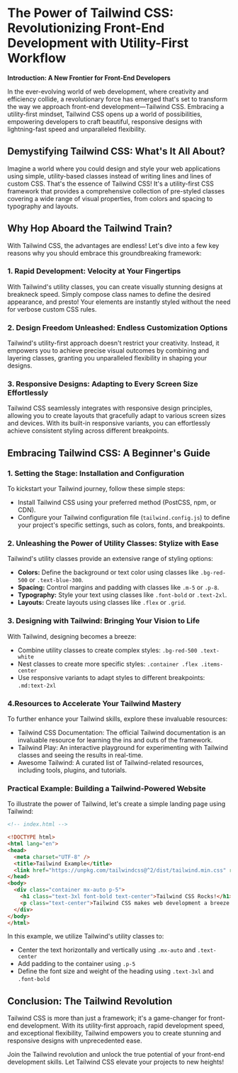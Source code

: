 # The Power of Tailwind CSS: Revolutionizing Front-End Development with Utility-First Workflow

**Introduction: A New Frontier for Front-End Developers**

In the ever-evolving world of web development, where creativity and efficiency collide, a revolutionary force has emerged that's set to transform the way we approach front-end development—Tailwind CSS. Embracing a utility-first mindset, Tailwind CSS opens up a world of possibilities, empowering developers to craft beautiful, responsive designs with lightning-fast speed and unparalleled flexibility.

## Demystifying Tailwind CSS: What's It All About?

Imagine a world where you could design and style your web applications using simple, utility-based classes instead of writing lines and lines of custom CSS. That's the essence of Tailwind CSS! It's a utility-first CSS framework that provides a comprehensive collection of pre-styled classes covering a wide range of visual properties, from colors and spacing to typography and layouts.

## Why Hop Aboard the Tailwind Train?
With Tailwind CSS, the advantages are endless! Let's dive into a few key reasons why you should embrace this groundbreaking framework:

### 1. Rapid Development: Velocity at Your Fingertips

With Tailwind's utility classes, you can create visually stunning designs at breakneck speed. Simply compose class names to define the desired appearance, and presto! Your elements are instantly styled without the need for verbose custom CSS rules.

### 2. Design Freedom Unleashed: Endless Customization Options

Tailwind's utility-first approach doesn't restrict your creativity. Instead, it empowers you to achieve precise visual outcomes by combining and layering classes, granting you unparalleled flexibility in shaping your designs.

### 3. Responsive Designs: Adapting to Every Screen Size Effortlessly

Tailwind CSS seamlessly integrates with responsive design principles, allowing you to create layouts that gracefully adapt to various screen sizes and devices. With its built-in responsive variants, you can effortlessly achieve consistent styling across different breakpoints.

## Embracing Tailwind CSS: A Beginner's Guide

### 1. Setting the Stage: Installation and Configuration

To kickstart your Tailwind journey, follow these simple steps:

- Install Tailwind CSS using your preferred method (PostCSS, npm, or CDN).
- Configure your Tailwind configuration file (`tailwind.config.js`) to define your project's specific settings, such as colors, fonts, and breakpoints.

### 2. Unleashing the Power of Utility Classes: Stylize with Ease

Tailwind's utility classes provide an extensive range of styling options:

- **Colors:** Define the background or text color using classes like `.bg-red-500` or `.text-blue-300`.
- **Spacing:** Control margins and padding with classes like `.m-5` or `.p-8`.
- **Typography:** Style your text using classes like `.font-bold` or `.text-2xl`.
- **Layouts:** Create layouts using classes like `.flex` or `.grid`.

### 3. Designing with Tailwind: Bringing Your Vision to Life

With Tailwind, designing becomes a breeze:

- Combine utility classes to create complex styles: `.bg-red-500 .text-white`
- Nest classes to create more specific styles: `.container .flex .items-center`
- Use responsive variants to adapt styles to different breakpoints: `.md:text-2xl`

### 4.Resources to Accelerate Your Tailwind Mastery

To further enhance your Tailwind skills, explore these invaluable resources:

- Tailwind CSS Documentation: The official Tailwind documentation is an invaluable resource for learning the ins and outs of the framework.
- Tailwind Play: An interactive playground for experimenting with Tailwind classes and seeing the results in real-time.
- Awesome Tailwind: A curated list of Tailwind-related resources, including tools, plugins, and tutorials.

### Practical Example: Building a Tailwind-Powered Website

To illustrate the power of Tailwind, let's create a simple landing page using Tailwind:

```html
<!-- index.html -->

<!DOCTYPE html>
<html lang="en">
<head>
  <meta charset="UTF-8" />
  <title>Tailwind Example</title>
  <link href="https://unpkg.com/tailwindcss@^2/dist/tailwind.min.css" rel="stylesheet">
</head>
<body>
  <div class="container mx-auto p-5">
    <h1 class="text-3xl font-bold text-center">Tailwind CSS Rocks!</h1>
    <p class="text-center">Tailwind CSS makes web development a breeze.</p>
  </div>
</body>
</html>
```

In this example, we utilize Tailwind's utility classes to:

- Center the text horizontally and vertically using `.mx-auto` and `.text-center`
- Add padding to the container using `.p-5`
- Define the font size and weight of the heading using `.text-3xl` and `.font-bold`

## Conclusion: The Tailwind Revolution

Tailwind CSS is more than just a framework; it's a game-changer for front-end development. With its utility-first approach, rapid development speed, and exceptional flexibility, Tailwind empowers you to create stunning and responsive designs with unprecedented ease.

Join the Tailwind revolution and unlock the true potential of your front-end development skills. Let Tailwind CSS elevate your projects to new heights!
